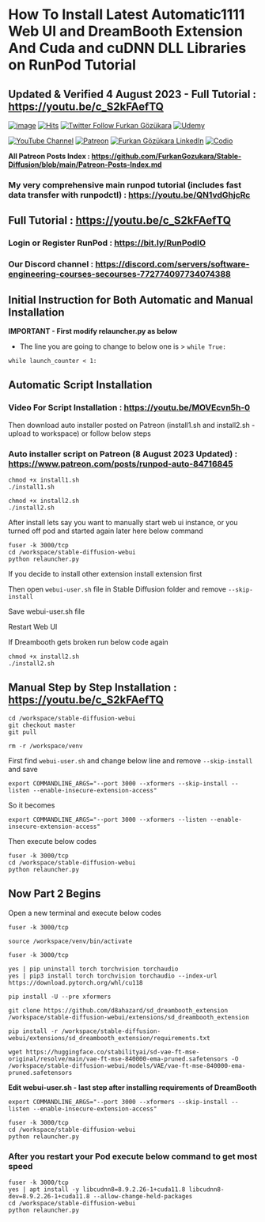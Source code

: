 # How To Install Latest Automatic1111 Web UI and DreamBooth Extension And Cuda and cuDNN DLL Libraries on RunPod Tutorial
## Updated & Verified 4 August 2023 - Full Tutorial : https://youtu.be/c_S2kFAefTQ

[![image](https://img.shields.io/discord/772774097734074388?label=Discord&logo=discord)](https://discord.com/servers/software-engineering-courses-secourses-772774097734074388) [![Hits](https://hits.seeyoufarm.com/api/count/incr/badge.svg?url=https%3A%2F%2Fgithub.com%2FFurkanGozukara%2FStable-Diffusion%2Fblob%2Fmain%2FTutorials%2FHow-To-Install-DreamBooth-Extension-On-RunPod.md&count_bg=%2379C83D&title_bg=%239E0F0F&icon=apachespark.svg&icon_color=%23E7E7E7&title=views&edge_flat=false)](https://hits.seeyoufarm.com) [![Twitter Follow Furkan Gözükara](https://img.shields.io/badge/Twitter-Follow%20Me-1DA1F2?style=for-the-badge&logo=twitter&logoColor=white)](https://twitter.com/GozukaraFurkan) [![Udemy](https://img.shields.io/static/v1?style=for-the-badge&message=Stable%20Diffusion%20Course&color=A435F0&logo=Udemy&logoColor=FFFFFF&label=Udemy)](https://www.udemy.com/course/stable-diffusion-dreambooth-lora-zero-to-hero/) 


[![YouTube Channel](https://img.shields.io/badge/YouTube-SECourses-C50C0C?style=for-the-badge&logo=youtube)](https://www.youtube.com/SECourses) [![Patreon](https://img.shields.io/badge/Patreon-Support%20Me-F2EB0E?style=for-the-badge&logo=patreon)](https://www.patreon.com/SECourses) [![Furkan Gözükara LinkedIn](https://img.shields.io/badge/LinkedIn-Follow%20Me-0077B5?style=for-the-badge&logo=linkedin&logoColor=white)](https://www.linkedin.com/in/furkangozukara/) [![Codio](https://img.shields.io/static/v1?style=for-the-badge&message=Articles&color=4574E0&logo=Codio&logoColor=FFFFFF&label=CivitAI)](https://civitai.com/user/SECourses/articles)



**All Patreon Posts Index : https://github.com/FurkanGozukara/Stable-Diffusion/blob/main/Patreon-Posts-Index.md**

### My very comprehensive main runpod tutorial (includes fast data transfer with runpodctl) : https://youtu.be/QN1vdGhjcRc

## Full Tutorial : https://youtu.be/c_S2kFAefTQ

### Login or Register RunPod : https://bit.ly/RunPodIO

### Our Discord channel : https://discord.com/servers/software-engineering-courses-secourses-772774097734074388

## Initial Instruction for Both Automatic and Manual Installation

**IMPORTANT - First modify relauncher.py as below**
* The line you are going to change to below one is > ```while True:```

```
while launch_counter < 1:
```

## Automatic Script Installation

### Video For Script Installation : https://youtu.be/MOVEcvn5h-0

Then download auto installer posted on Patreon (install1.sh and install2.sh - upload to workspace) or follow below steps

### Auto installer script on Patreon (8 August 2023 Updated) : https://www.patreon.com/posts/runpod-auto-84716845

```
chmod +x install1.sh
./install1.sh
```

```
chmod +x install2.sh
./install2.sh
```

After install lets say you want to manually start web ui instance, or you turned off pod and started again later here below command
```
fuser -k 3000/tcp
cd /workspace/stable-diffusion-webui
python relauncher.py
```

If you decide to install other extension install extension first

Then open ```webui-user.sh``` file in Stable Diffusion folder and remove ```--skip-install```

Save webui-user.sh file

Restart Web UI

If Dreambooth gets broken run below code again

```
chmod +x install2.sh
./install2.sh
```

## Manual Step by Step Installation : https://youtu.be/c_S2kFAefTQ

```
cd /workspace/stable-diffusion-webui
git checkout master
git pull
```

```
rm -r /workspace/venv
```

First find ```webui-user.sh``` and change below line and remove ```--skip-install``` and save

```export COMMANDLINE_ARGS="--port 3000 --xformers --skip-install --listen --enable-insecure-extension-access"```

So it becomes

```export COMMANDLINE_ARGS="--port 3000 --xformers --listen --enable-insecure-extension-access"```

Then execute below codes

```
fuser -k 3000/tcp
cd /workspace/stable-diffusion-webui
python relauncher.py
```

## Now Part 2 Begins

Open a new terminal and execute below codes

```
fuser -k 3000/tcp
```

```
source /workspace/venv/bin/activate
```

```
fuser -k 3000/tcp
```

```
yes | pip uninstall torch torchvision torchaudio
yes | pip3 install torch torchvision torchaudio --index-url https://download.pytorch.org/whl/cu118
```

```
pip install -U --pre xformers
```

```
git clone https://github.com/d8ahazard/sd_dreambooth_extension /workspace/stable-diffusion-webui/extensions/sd_dreambooth_extension
```

```
pip install -r /workspace/stable-diffusion-webui/extensions/sd_dreambooth_extension/requirements.txt
```

```
wget https://huggingface.co/stabilityai/sd-vae-ft-mse-original/resolve/main/vae-ft-mse-840000-ema-pruned.safetensors -O /workspace/stable-diffusion-webui/models/VAE/vae-ft-mse-840000-ema-pruned.safetensors
```


**Edit webui-user.sh - last step after installing requirements of DreamBooth**
```
export COMMANDLINE_ARGS="--port 3000 --xformers --skip-install --listen --enable-insecure-extension-access"
```

```
fuser -k 3000/tcp
cd /workspace/stable-diffusion-webui
python relauncher.py
```

### After you restart your Pod execute below command to get most speed

```
fuser -k 3000/tcp
yes | apt install -y libcudnn8=8.9.2.26-1+cuda11.8 libcudnn8-dev=8.9.2.26-1+cuda11.8 --allow-change-held-packages
cd /workspace/stable-diffusion-webui
python relauncher.py
```
